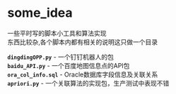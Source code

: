 # some_idea
一些平时写的脚本小工具和算法实现  
东西比较杂,各个脚本内都有相关的说明这只做一个目录  


**`dingdingOPP.py`**        - 一个钉钉机器人的包   
**`baidu_API.py`**          - 一个百度地图信息点的API包  
**`ora_col_info.sql`**      - Oracle数据库字段信息及关联关系  
**`apriori.py`**            - 一个关联算法的实现包，生产测试中表现不错

